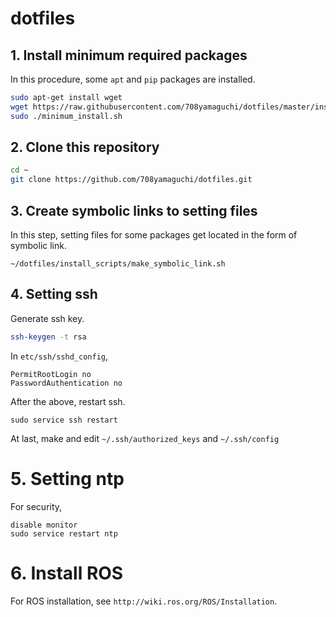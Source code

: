 # dotfiles

## 1. Install minimum required packages
In this procedure, some `apt` and `pip` packages are installed.
```bash
sudo apt-get install wget
wget https://raw.githubusercontent.com/708yamaguchi/dotfiles/master/install_scripts/minimum_install.sh -O ~/minimum_install.sh
sudo ./minimum_install.sh
```

## 2. Clone this repository
```bash
cd ~
git clone https://github.com/708yamaguchi/dotfiles.git
```

## 3. Create symbolic links to setting files
In this step, setting files for some packages get located in the form of symbolic link.
```
~/dotfiles/install_scripts/make_symbolic_link.sh
```

## 4. Setting ssh
Generate ssh key.
```bash
ssh-keygen -t rsa
```
In `etc/ssh/sshd_config`,
```
PermitRootLogin no
PasswordAuthentication no
```
After the above, restart ssh.
```
sudo service ssh restart
```
At last, make and edit `~/.ssh/authorized_keys` and `~/.ssh/config`

# 5. Setting ntp
For security,
```
disable monitor
sudo service restart ntp
```

# 6. Install ROS
For ROS installation, see `http://wiki.ros.org/ROS/Installation`.
